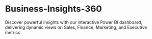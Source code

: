# Business-Insights-360
Discover powerful insights with our interactive Power BI dashboard, delivering dynamic views on Sales, Finance, Marketing, and Executive metrics.
